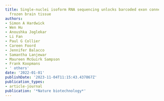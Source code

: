 ```yaml
---
title: Single-nuclei isoform RNA sequencing unlocks barcoded exon connectivity in
  frozen brain tissue
authors:
- Simon A Hardwick
- Wen Hu
- Anoushka Joglekar
- Li Fan
- Paul G Collier
- Careen Foord
- Jennifer Balacco
- Samantha Lanjewar
- Maureen McGuirk Sampson
- Frank Koopmans
- ' others'
date: '2022-01-01'
publishDate: '2023-11-04T11:15:43.437867Z'
publication_types:
- article-journal
publication: '*Nature biotechnology*'
---
```

